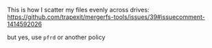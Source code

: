 This is how I scatter my files evenly across drives: https://github.com/trapexit/mergerfs-tools/issues/39#issuecomment-1414592026

but yes, use `pfrd` or another policy
